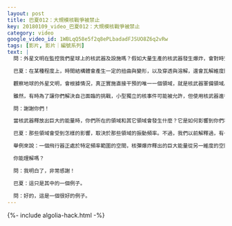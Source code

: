 ```yaml
---
layout: post
title: 巴夏012：大規模核戰爭被禁止
key: 20180109_video_巴夏012：大規模核戰爭被禁止
category: video
google_video_id: 1WBLqQ58e5f2q8ePLbadadFJSUO8Z6q2vRw
tags: [影片, 影片｜編號系列]
text: |
  問：外星文明在監控我們星球上的核武器及設施嗎？假如大量生產的核武器發生爆炸，會對時空結構體產生什麼影響？

  巴夏：在某種程度上，時間結構體會產生一定的扭曲與變形，以及穿透與溶解，還會瓦解維度間的屏障。核能的釋放極易產生巨大的能量釋放，而這種巨大的能量釋放有可能穿透不同的維度，並影響其它頻譜範圍的實相。

  觀察地球的外星文明，會根據情況，真正實施直接干預的唯一一個領域，就是核武器軍備領域。因為這個領域的活動狀況不僅僅影響到你們地球！當你們使用核武器釋放出巨大的能量時，影響涉及到你們之外的其它世界。因此，這已經被多次以非常確定的方式實證：有許多次，飛船盤旋在你們的核導彈發射井上空，進行電磁消除和修改發射編碼。

  雖然，有時為了讓你們解決自己面臨的挑戰，小型獨立的核事件可能被允許，但使用核武器進行大規模的全球性戰爭不被允許，因為這會影響到除你們以外的其它世界。我們已經多次向你們的各國政府和軍方表明和證實了這一點——我們的飛船曾經徹底阻止核導彈發射系統的運作，並且告知：我們能在任何想要的時候這樣做。

  問：謝謝你們！

  當核武器釋放出巨大的能量時，你們所在的領域和其它領域會發生什麼？它是如何影響到你們和其它領域的？

  巴夏：那些領域會受到怎樣的影響，取決於那些領域的振動頻率。不過，我們以前解釋過，有一種可能的情況是，根據不同振動位點的坐標圖進行的空間導航，可能會徹底崩潰。

  舉例來說：一個飛行器正處於特定頻率範圍的空間，核彈爆炸釋出的巨大能量從另一維度的空間滲漏了進來，這會突然影響這個飛行器，使它突然無法返回到它來自的地方。因為它突然發現周圍所有的坐標物所有的振動坐標都變了，變得奇怪和不連續。

  你能理解嗎？

  問：我明白了，非常感謝！

  巴夏：這只是其中的一個例子。

  問：好的，這是一個很好的例子。
---
```


{%- include algolia-hack.html -%}
